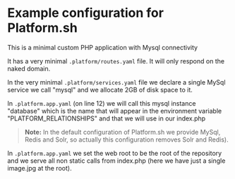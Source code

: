 # Example configuration for Platform.sh

This is a minimal custom PHP application with Mysql connectivity

It has a very minimal `.platform/routes.yaml` file. It will only respond on the
naked domain.

In the very minimal `.platform/services.yaml` file we declare a single MySql
service we call "mysql" and we allocate 2GB of disk space to it. 

In `.platform.app.yaml` (on line 12) we will call this mysql instance "database"
which is the name that will appear in the environment variable 
"PLATFORM_RELATIONSHIPS" and that we will use in our index.php

> **Note:** In the default configuration of Platform.sh we provide MySql, Redis
> and Solr, so actually this configuration removes Solr and Redis). 

In `.platform.app.yaml` we set the web root to be the root of the repository 
and we serve all non static calls from index.php (here we have just a single
image.jpg at the root).